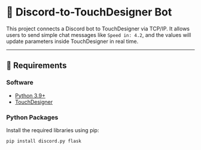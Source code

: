 # 🤖 Discord-to-TouchDesigner Bot

This project connects a Discord bot to TouchDesigner via TCP/IP. It allows users to send simple chat messages like `Speed in: 4.2`, and the values will update parameters inside TouchDesigner in real time.

---

## 🔧 Requirements

### Software

- [Python 3.9+](https://www.python.org/downloads/)
- [TouchDesigner](https://derivative.ca/download)

### Python Packages

Install the required libraries using pip:

```bash
pip install discord.py flask

